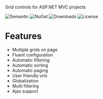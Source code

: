 Grid controls for ASP.NET MVC projects

![Semantic](https://img.shields.io/badge/Sem-Ver-lightgrey.svg?style=plastic)
![NuGet](https://img.shields.io/nuget/v/NonFactors.Grid.Mvc5.svg?style=plastic)
![Downloads](https://img.shields.io/nuget/dt/NonFactors.Grid.Mvc5.svg?style=plastic)
![License](https://img.shields.io/badge/license-MIT-green.svg?style=plastic)

# Features
- Multiple grids on page
- Fluent configuration
- Automatic filtering
- Automatic sorting
- Automatic paging
- User friendly urls
- Globalization
- Multi filtering
- Ajax support